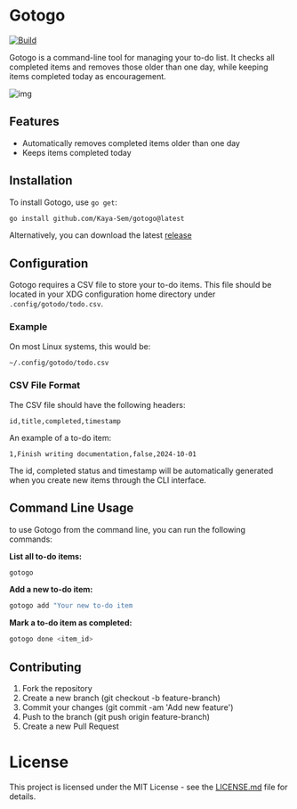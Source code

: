 # Gotogo

[![Build](https://github.com/Kaya-Sem/gotogo/actions/workflows/build.yml/badge.svg)](https://github.com/Kaya-Sem/gotogo/actions/workflows/build.yml)

Gotogo is a command-line tool for managing your to-do list. It checks all completed items and removes those older than one day, while keeping items completed today as encouragement.

![img](https://github.com/user-attachments/assets/99c32e7f-11c9-48d9-ac5e-b36487fb98eb)


## Features

- Automatically removes completed items older than one day
- Keeps items completed today

## Installation

To install Gotogo, use `go get`:

```sh
go install github.com/Kaya-Sem/gotogo@latest
```
Alternatively, you can download the latest [release](https://github.com/Kaya-Sem/gotogo/releases)

## Configuration

Gotogo requires a CSV file to store your to-do items. 
This file should be located in your XDG configuration home directory under `.config/gotodo/todo.csv`.

### Example

On most Linux systems, this would be:

```sh
~/.config/gotodo/todo.csv
```

### CSV File Format

The CSV file should have the following headers:

```csv
id,title,completed,timestamp
```

An example of a to-do item:

```csv
1,Finish writing documentation,false,2024-10-01
```

The id, completed status and timestamp will be automatically generated when
you create new items through the CLI interface.

## Command Line Usage

to use Gotogo from the command line, you can run the following commands:


**List all to-do items:**

```sh
gotogo
```
**Add a new to-do item:**

```sh
gotogo add "Your new to-do item
```


**Mark a to-do item as completed:**

```sh
gotogo done <item_id>
```

## Contributing

1. Fork the repository
2. Create a new branch (git checkout -b feature-branch)
3. Commit your changes (git commit -am 'Add new feature')
4. Push to the branch (git push origin feature-branch)
5. Create a new Pull Request

# License

This project is licensed under the MIT License - see the [LICENSE.md](LICENSE.md) file for details.
